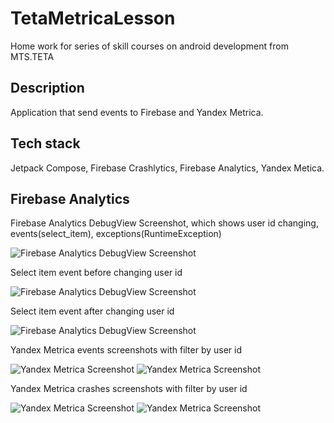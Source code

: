 # TetaMetricaLesson
Home work for series of skill courses on android development from MTS.TETA

## Description

Application that send events to Firebase and Yandex Metrica.

## Tech stack

Jetpack Compose, Firebase Crashlytics, Firebase Analytics, Yandex Metica.

## Firebase Analytics

Firebase Analytics DebugView Screenshot, which shows user id changing, events(select_item), exceptions(RuntimeException)

![Firebase Analytics DebugView Screenshot](https://github.com/spinking/TetaMetricaLesson/blob/master/Screenshot_267.jpg?raw=true)

Select item event before changing user id

![Firebase Analytics DebugView Screenshot](https://github.com/spinking/TetaMetricaLesson/blob/master/Screenshot_268.jpg?raw=true)

Select item event after changing user id

![Firebase Analytics DebugView Screenshot](https://github.com/spinking/TetaMetricaLesson/blob/master/Screenshot_269.jpg?raw=true)

Yandex Metrica events screenshots with filter by user id

![Yandex Metrica Screenshot](https://github.com/spinking/TetaMetricaLesson/blob/master/Screenshot_270.jpg?raw=true)
![Yandex Metrica Screenshot](https://github.com/spinking/TetaMetricaLesson/blob/master/Screenshot_271.jpg?raw=true)

Yandex Metrica crashes screenshots with filter by user id

![Yandex Metrica Screenshot](https://github.com/spinking/TetaMetricaLesson/blob/master/Screenshot_272.jpg?raw=true)
![Yandex Metrica Screenshot](https://github.com/spinking/TetaMetricaLesson/blob/master/Screenshot_273.jpg?raw=true)
